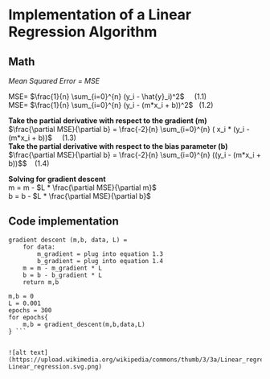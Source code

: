 # Implementation of a Linear Regression Algorithm

## Math
*Mean Squared Error = MSE*

MSE= $\frac{1}{n} \sum_{i=0}^{n} (y_i - \hat{y}_i)^2$ &nbsp;&nbsp;&nbsp;     (1.1)  
MSE= $\frac{1}{n} \sum_{i=0}^{n} (y_i - (m*x_i + b))^2$&nbsp;&nbsp;&nbsp;(1.2)  

**Take the partial derivative with respect to the gradient (m)**  
$\frac{\partial MSE}{\partial b} = \frac{-2}{n} \sum_{i=0}^{n} ( x_i * (y_i - (m*x_i + b))$  &nbsp;&nbsp;&nbsp; (1.3)  
**Take the partial derivative with respect to the bias parameter (b)**  
$\frac{\partial MSE}{\partial b} = \frac{-2}{n} \sum_{i=0}^{n} ((y_i - (m*x_i + b))$$ &nbsp;&nbsp;&nbsp;(1.4)

**Solving for gradient descent**  
m = m - $L * \frac{\partial MSE}{\partial m}$  
b = b - $L * \frac{\partial MSE}{\partial b}$

## Code implementation
``` 
gradient descent (m,b, data, L) =
    for data:
        m_gradient = plug into equation 1.3
        b_gradient = plug into equation 1.4
    m = m - m_gradient * L
    b = b - b_gradient * L
    return m,b

m,b = 0
L = 0.001
epochs = 300
for epochs{
    m,b = gradient_descent(m,b,data,L)
} ```
  

![alt text](https://upload.wikimedia.org/wikipedia/commons/thumb/3/3a/Linear_regression.svg/800px-Linear_regression.svg.png)